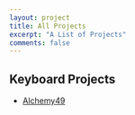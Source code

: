 ```yaml
---
layout: project
title: All Projects
excerpt: "A List of Projects"
comments: false
---
```


## Keyboard Projects

* [Alchemy49](https://github.com/EvvL/Alchemy49)